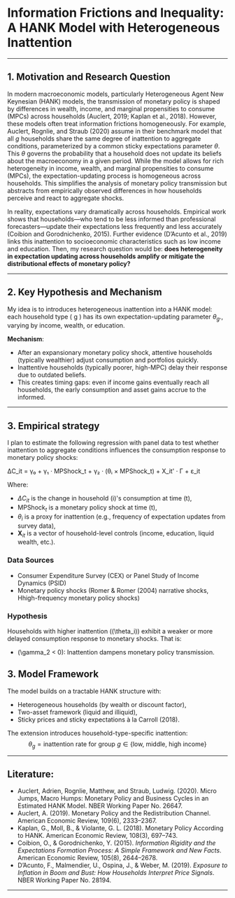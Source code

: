   
# Information Frictions and Inequality: A HANK Model with Heterogeneous Inattention

---

## 1. Motivation and Research Question

In modern macroeconomic models, particularly Heterogeneous Agent New Keynesian (HANK) models, the transmission of monetary policy is shaped by differences in wealth, income, and marginal propensities to consume (MPCs) across households (Auclert, 2019; Kaplan et al., 2018). However, these models often treat information frictions homogeneously. For example, Auclert, Rognlie, and Straub (2020) assume in their benchmark model that all $g$ households share the same degree of inattention to aggregate conditions, parameterized by a common sticky expectations parameter $\theta$. This $\theta$ governs the probability that a household does not update its beliefs about the macroeconomy in a given period. While the model allows for rich heterogeneity in income, wealth, and marginal propensities to consume (MPCs), the expectation-updating process is homogeneous across households. This simplifies the analysis of monetary policy transmission but abstracts from empirically observed differences in how households perceive and react to aggregate shocks. 

In reality, expectations vary dramatically across households. Empirical work shows that households—who tend to be less informed than professional forecasters—update their expectations less frequently and less accurately (Coibion and Gorodnichenko, 2015). Further evidence (D’Acunto et al., 2019) links this inattention to socioeconomic characteristics such as low income and education. Then, my research question would be: **does heterogeneity in expectation updating across households amplify or mitigate the distributional effects of monetary policy?**

---

## 2. Key Hypothesis and Mechanism

My idea is to introduces heterogeneous inattention into a HANK model: each household type \( g \) has its own expectation-updating parameter $\theta_g$., varying by income, wealth, or education.

**Mechanism**:
- After an expansionary monetary policy shock, attentive households (typically wealthier) adjust consumption and portfolios quickly.
- Inattentive households (typically poorer, high-MPC) delay their response due to outdated beliefs.
- This creates timing gaps: even if income gains eventually reach all households, the early consumption and asset gains accrue to the informed.
---

## 3. Empirical strategy
I plan to estimate the following regression with panel data to test whether inattention to aggregate conditions influences the consumption response to monetary policy shocks:

ΔC_it = γ₀ + γ₁ · MPShock_t + γ₂ · (θᵢ × MPShock_t) + X_it' · Γ + ε_it

Where:
- $\Delta C_{it}$ is the change in household \(i\)'s consumption at time \(t\),
- $\text{MPShock}_t$ is a monetary policy shock at time \(t\),
- $\theta_i$ is a proxy for inattention (e.g., frequency of expectation updates from survey data),
- $\mathbf{X}_{it}$ is a vector of household-level controls (income, education, liquid wealth, etc.).
  
### **Data Sources**
- Consumer Expenditure Survey (CEX) or Panel Study of Income Dynamics (PSID)
- Monetary policy shocks (Romer & Romer (2004) narrative shocks, Hhigh-frequency monetary policy shocks)

### **Hypothesis**
Households with higher inattention (\(\theta_i\)) exhibit a weaker or more delayed consumption response to monetary shocks. That is:
- \(\gamma_2 < 0\): Inattention dampens monetary policy transmission.

## 3. Model Framework
The model builds on a tractable HANK structure with:
- Heterogeneous households (by wealth or discount factor),
- Two-asset framework (liquid and illiquid),
- Sticky prices and sticky expectations à la Carroll (2018).

The extension introduces household-type-specific inattention:
$$\theta_g = \text{inattention rate for group } g \in \{\text{low, middle, high income}\}$$

---
## Literature:
- Auclert, Adrien, Rognlie, Matthew, and Straub, Ludwig. (2020). Micro Jumps, Macro Humps: Monetary Policy and Business Cycles in an Estimated HANK Model. NBER Working Paper No. 26647. 
- Auclert, A. (2019). Monetary Policy and the Redistribution Channel. American Economic Review, 109(6), 2333–2367. 
- Kaplan, G., Moll, B., & Violante, G. L. (2018). Monetary Policy According to HANK. American Economic Review, 108(3), 697–743. 
- Coibion, O., & Gorodnichenko, Y. (2015). *Information Rigidity and the Expectations Formation Process: A Simple Framework and New Facts*. American Economic Review, 105(8), 2644–2678. 
- D’Acunto, F., Malmendier, U., Ospina, J., & Weber, M. (2019). *Exposure to Inflation in Boom and Bust: How Households Interpret Price Signals*. NBER Working Paper No. 28194. 

---
